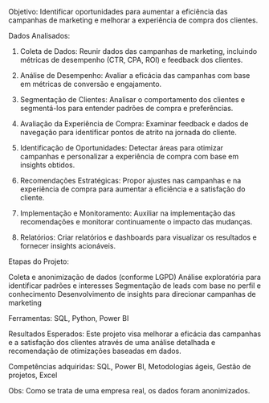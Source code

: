 Objetivo: Identificar oportunidades para aumentar a eficiência das campanhas de marketing e melhorar a experiência de compra dos clientes.

Dados Analisados:

1. Coleta de Dados: Reunir dados das campanhas de marketing, incluindo métricas de desempenho (CTR, CPA, ROI) e feedback dos clientes.

2. Análise de Desempenho: Avaliar a eficácia das campanhas com base em métricas de conversão e engajamento.

3. Segmentação de Clientes: Analisar o comportamento dos clientes e segmentá-los para entender padrões de compra e preferências.

4. Avaliação da Experiência de Compra: Examinar feedback e dados de navegação para identificar pontos de atrito na jornada do cliente.

5. Identificação de Oportunidades: Detectar áreas para otimizar campanhas e personalizar a experiência de compra com base em insights obtidos.

6. Recomendações Estratégicas: Propor ajustes nas campanhas e na experiência de compra para aumentar a eficiência e a satisfação do cliente.

7. Implementação e Monitoramento: Auxiliar na implementação das recomendações e monitorar continuamente o impacto das mudanças.

8. Relatórios: Criar relatórios e dashboards para visualizar os resultados e fornecer insights acionáveis.

Etapas do Projeto:

Coleta e anonimização de dados (conforme LGPD)
Análise exploratória para identificar padrões e interesses
Segmentação de leads com base no perfil e conhecimento
Desenvolvimento de insights para direcionar campanhas de marketing

Ferramentas: SQL, Python, Power BI

Resultados Esperados: Este projeto visa melhorar a eficácia das campanhas e a satisfação dos clientes através de uma análise detalhada e recomendação de otimizações baseadas em dados.

Competências adquiridas: SQL, Power BI, Metodologias ágeis, Gestão de projetos, Excel

Obs: Como se trata de uma empresa real, os dados foram anonimizados.
